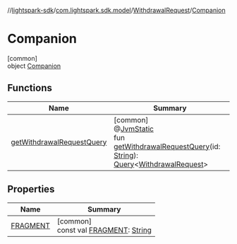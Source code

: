 //[lightspark-sdk](../../../../index.md)/[com.lightspark.sdk.model](../../index.md)/[WithdrawalRequest](../index.md)/[Companion](index.md)

# Companion

[common]\
object [Companion](index.md)

## Functions

| Name | Summary |
|---|---|
| [getWithdrawalRequestQuery](get-withdrawal-request-query.md) | [common]<br>@[JvmStatic](https://kotlinlang.org/api/latest/jvm/stdlib/kotlin.jvm/-jvm-static/index.html)<br>fun [getWithdrawalRequestQuery](get-withdrawal-request-query.md)(id: [String](https://kotlinlang.org/api/latest/jvm/stdlib/kotlin/-string/index.html)): [Query](../../../com.lightspark.sdk.requester/-query/index.md)&lt;[WithdrawalRequest](../index.md)&gt; |

## Properties

| Name | Summary |
|---|---|
| [FRAGMENT](-f-r-a-g-m-e-n-t.md) | [common]<br>const val [FRAGMENT](-f-r-a-g-m-e-n-t.md): [String](https://kotlinlang.org/api/latest/jvm/stdlib/kotlin/-string/index.html) |
